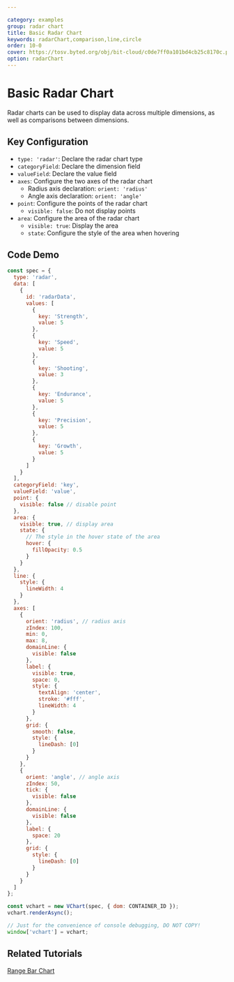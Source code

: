 ```yaml
---

category: examples
group: radar chart
title: Basic Radar Chart
keywords: radarChart,comparison,line,circle
order: 10-0
cover: https://tosv.byted.org/obj/bit-cloud/c0de7ff0a101bd4cb25c8170c.png
option: radarChart
---
```


# Basic Radar Chart

Radar charts can be used to display data across multiple dimensions, as well as comparisons between dimensions.

## Key Configuration

- `type: 'radar'`: Declare the radar chart type
- `categoryField`: Declare the dimension field
- `valueField`: Declare the value field
- `axes`: Configure the two axes of the radar chart
  - Radius axis declaration: `orient: 'radius'`
  - Angle axis declaration: `orient: 'angle'`
- `point`: Configure the points of the radar chart
  - `visible: false`: Do not display points
- `area`: Configure the area of the radar chart
  - `visible: true`: Display the area
  - `state`: Configure the style of the area when hovering

## Code Demo

```javascript livedemo
const spec = {
  type: 'radar',
  data: [
    {
      id: 'radarData',
      values: [
        {
          key: 'Strength',
          value: 5
        },
        {
          key: 'Speed',
          value: 5
        },
        {
          key: 'Shooting',
          value: 3
        },
        {
          key: 'Endurance',
          value: 5
        },
        {
          key: 'Precision',
          value: 5
        },
        {
          key: 'Growth',
          value: 5
        }
      ]
    }
  ],
  categoryField: 'key',
  valueField: 'value',
  point: {
    visible: false // disable point
  },
  area: {
    visible: true, // display area
    state: {
      // The style in the hover state of the area
      hover: {
        fillOpacity: 0.5
      }
    }
  },
  line: {
    style: {
      lineWidth: 4
    }
  },
  axes: [
    {
      orient: 'radius', // radius axis
      zIndex: 100,
      min: 0,
      max: 8,
      domainLine: {
        visible: false
      },
      label: {
        visible: true,
        space: 0,
        style: {
          textAlign: 'center',
          stroke: '#fff',
          lineWidth: 4
        }
      },
      grid: {
        smooth: false,
        style: {
          lineDash: [0]
        }
      }
    },
    {
      orient: 'angle', // angle axis
      zIndex: 50,
      tick: {
        visible: false
      },
      domainLine: {
        visible: false
      },
      label: {
        space: 20
      },
      grid: {
        style: {
          lineDash: [0]
        }
      }
    }
  ]
};

const vchart = new VChart(spec, { dom: CONTAINER_ID });
vchart.renderAsync();

// Just for the convenience of console debugging, DO NOT COPY!
window['vchart'] = vchart;
```

## Related Tutorials

[Range Bar Chart](link)